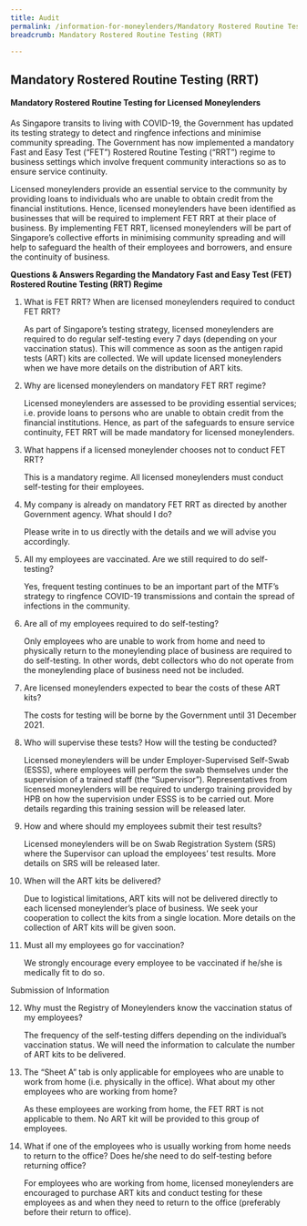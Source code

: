 ```yaml
---
title: Audit
permalink: /information-for-moneylenders/Mandatory Rostered Routine Testing (RRT)/
breadcrumb: Mandatory Rostered Routine Testing (RRT)

---
```



Mandatory Rostered Routine Testing (RRT)
---
#### Mandatory Rostered Routine Testing for Licensed Moneylenders

As Singapore transits to living with COVID-19, the Government has updated its testing strategy to detect and ringfence infections and minimise community spreading. The Government has now implemented a mandatory Fast and Easy Test (“FET”) Rostered Routine Testing (“RRT”) regime to business settings which involve frequent community interactions so as to ensure service continuity.

Licensed moneylenders provide an essential service to the community by providing loans to individuals who are unable to obtain credit from the financial institutions. Hence, licensed moneylenders have been identified as businesses that will be required to implement FET RRT at their place of business. By implementing FET RRT, licensed moneylenders will be part of Singapore’s collective efforts in minimising community spreading and will help to safeguard the health of their employees and borrowers, and ensure the continuity of business.


**Questions & Answers Regarding the Mandatory Fast and Easy Test (FET) Rostered Routine Testing (RRT) Regime**

1.   What is FET RRT? When are licensed moneylenders required to conduct FET RRT?

     As part of Singapore’s testing strategy, licensed moneylenders are required to do regular self-testing every 7 days (depending on your vaccination status). This will commence as soon as the antigen rapid tests (ART) kits are collected. We will update licensed moneylenders when we have more details on the distribution of ART kits.

 
2.   Why are licensed moneylenders on mandatory FET RRT regime?

     Licensed moneylenders are assessed to be providing essential services; i.e. provide loans to persons who are unable to obtain credit from the financial institutions. Hence, as part of the safeguards to ensure service continuity, FET RRT will be made mandatory for licensed moneylenders.

 
3.   What happens if a licensed moneylender chooses not to conduct FET RRT?

     This is a mandatory regime. All licensed moneylenders must conduct self-testing for their employees.

 
4.   My company is already on mandatory FET RRT as directed by another Government agency. What should I do?

     Please write in to us directly with the details and we will advise you accordingly.

 
5.   All my employees are vaccinated. Are we still required to do self-testing?

     Yes, frequent testing continues to be an important part of the MTF’s strategy to ringfence COVID-19 transmissions and contain the spread of infections in the community.
 

6.   Are all of my employees required to do self-testing?

     Only employees who are unable to work from home and need to physically return to the moneylending place of business are required to do self-testing. In other words, debt collectors who do not operate from the moneylending place of business need not be included.

 
7.   Are licensed moneylenders expected to bear the costs of these ART kits?

     The costs for testing will be borne by the Government until 31 December 2021.

 
8.   Who will supervise these tests? How will the testing be conducted?

     Licensed moneylenders will be under Employer-Supervised Self-Swab (ESSS), where employees will perform the swab themselves under the supervision of a trained staff (the “Supervisor”). Representatives from licensed moneylenders will be required to undergo training provided by HPB on how the supervision under ESSS is to be carried out. More details regarding this training session will be released later.

 
9.   How and where should my employees submit their test results?

     Licensed moneylenders will be on Swab Registration System (SRS) where the Supervisor can upload the employees’ test results. More details on SRS will be released later.

 
10.  When will the ART kits be delivered?

     Due to logistical limitations, ART kits will not be delivered directly to each licensed moneylender’s place of business. We seek your cooperation to collect the kits from a single location. More details on the collection of ART kits will be given soon.

 
11.  Must all my employees go for vaccination?

     We strongly encourage every employee to be vaccinated if he/she is medically fit to do so.

 
Submission of Information

 
12.  Why must the Registry of Moneylenders know the vaccination status of my employees?

     The frequency of the self-testing differs depending on the individual’s vaccination status. We will need the information to calculate the number of ART kits to be delivered.

 
13.  The “Sheet A” tab is only applicable for employees who are unable to work from home (i.e. physically in the office). What about my other employees who are working from home?

     As these employees are working from home, the FET RRT is not applicable to them. No ART kit will be provided to this group of employees.

 
14.  What if one of the employees who is usually working from home needs to return to the office? Does he/she need to do self-testing before returning office?

     For employees who are working from home, licensed moneylenders are encouraged to purchase ART kits and conduct testing for these employees as and when they need to return to the office (preferably before their return to office).

 
